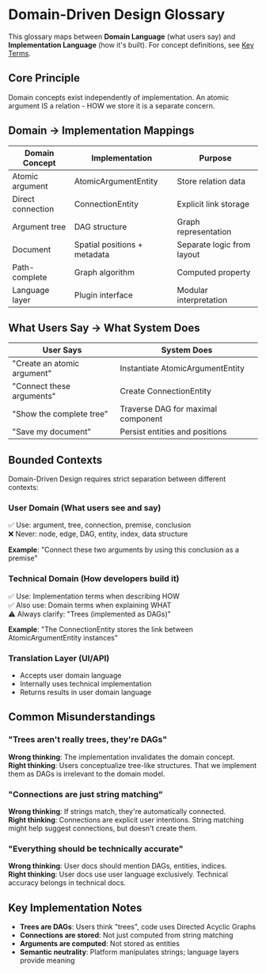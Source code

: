 # Domain-Driven Design Glossary

This glossary maps between **Domain Language** (what users say) and **Implementation Language** (how it's built). For concept definitions, see [Key Terms](./key-terms.md).

## Core Principle

Domain concepts exist independently of implementation. An atomic argument IS a relation - HOW we store it is a separate concern.

## Domain → Implementation Mappings

| Domain Concept | Implementation | Purpose |
|----------------|----------------|---------|
| Atomic argument | AtomicArgumentEntity | Store relation data |
| Direct connection | ConnectionEntity | Explicit link storage |
| Argument tree | DAG structure | Graph representation |
| Document | Spatial positions + metadata | Separate logic from layout |
| Path-complete | Graph algorithm | Computed property |
| Language layer | Plugin interface | Modular interpretation |

## What Users Say → What System Does

| User Says | System Does |
|-----------|-------------|
| "Create an atomic argument" | Instantiate AtomicArgumentEntity |
| "Connect these arguments" | Create ConnectionEntity |
| "Show the complete tree" | Traverse DAG for maximal component |
| "Save my document" | Persist entities and positions |

## Bounded Contexts

Domain-Driven Design requires strict separation between different contexts:

### User Domain (What users see and say)
✅ Use: argument, tree, connection, premise, conclusion  
❌ Never: node, edge, DAG, entity, index, data structure

**Example**: "Connect these two arguments by using this conclusion as a premise"

### Technical Domain (How developers build it)  
✅ Use: Implementation terms when describing HOW  
✅ Also use: Domain terms when explaining WHAT  
⚠️ Always clarify: "Trees (implemented as DAGs)"

**Example**: "The ConnectionEntity stores the link between AtomicArgumentEntity instances"

### Translation Layer (UI/API)
- Accepts user domain language
- Internally uses technical implementation
- Returns results in user domain language

## Common Misunderstandings

### "Trees aren't really trees, they're DAGs"
**Wrong thinking**: The implementation invalidates the domain concept.  
**Right thinking**: Users conceptualize tree-like structures. That we implement them as DAGs is irrelevant to the domain model.

### "Connections are just string matching"
**Wrong thinking**: If strings match, they're automatically connected.  
**Right thinking**: Connections are explicit user intentions. String matching might help suggest connections, but doesn't create them.

### "Everything should be technically accurate"
**Wrong thinking**: User docs should mention DAGs, entities, indices.  
**Right thinking**: User docs use user language exclusively. Technical accuracy belongs in technical docs.

## Key Implementation Notes

- **Trees are DAGs**: Users think "trees", code uses Directed Acyclic Graphs
- **Connections are stored**: Not just computed from string matching
- **Arguments are computed**: Not stored as entities
- **Semantic neutrality**: Platform manipulates strings; language layers provide meaning